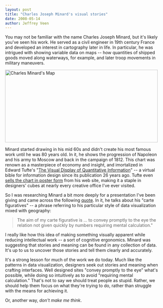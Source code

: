 ```yaml
---
layout: post
title: "Charles Joseph Minard's visual stories"
date: 2008-05-14
author: Jeffrey Veen
---
```

You may not be familiar with the name Charles Joseph Minard, but it's likely you've seen his work. He served as a civil engineer in 19th century France and developed an interest in cartography later in life. In particular, he was intrigued with showing variable data on maps -- how quantities of shipped goods moved along waterways, for example, and later troop movements in military maneuvers.

[<img src="http://farm3.static.flickr.com/2214/2492964430_f1c8520ec6.jpg" width="500" height="238" alt="Charles Minard's Map" />][map]

Minard started drawing in his mid 60s and didn't create his most famous work until he was 80 years old. In it, he shows the progression of Napoleon and his army to Moscow and back in the campaign of 1812. This chart was renown as a masterpiece of economy and insight, and imortalized in Edward Tufte's "[The Visual Display of Quantitative Information][]" -- a virtual bible for information design since its publication 26 years ago. Tufte even [sells the chart in poster form][poster] from his web site, making it a staple in designers' cubes at nearly every creative office I've ever visited.

So I was researching Minard a bit more deeply for a presentation I've been giving and came across the following [quote][]. In it, he talks about his "carte figuratives" -- a phrase referring to his particular style of data visualization mixed with geography:

>The aim of my carte figurative is ... to convey promptly to the eye the relation not given quickly by numbers requiring mental calculation."

I really like how this idea of making something visually apparent while reducing intellectual work -- a sort of cognitive ergonomics. Minard was suggesting that stories and meaning can be found in any collection of data. It's up to us to uncover those stories and tell them clearly and accurately.

It's a strong lesson for much of the work we do today. Much like the patterns in data visualization, designers seek out stories and meaning when crafting interfaces. Well designed sites "convey promptly to the eye" what's possible, while doing so intuitively as to avoid "requiring mental calculation." That's not to say we should treat people as stupid. Rather, we should help them focus on what they're trying to do, rather than struggle with the means for achieving it.

Or, another way, _don't make me think_.

[poster]: http://www.edwardtufte.com/tufte/posters
[The Visual Display of Quantitative Information]: http://www.amazon.com/dp/0961392142/hotwiredstyle
[map]: http://farm3.static.flickr.com/2214/2492964430_11f7a3934b_o.png
[quote]: http://www.csiss.org/classics/content/58
